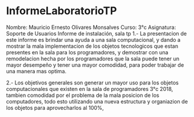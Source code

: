 # InformeLaboratorioTP
Nombre: Mauricio Ernesto Olivares Monsalves
Curso: 3°c
Asignatura: Soporte de Usuarios
Informe de instalación, sala tp
1.- La presentacion de este informe es brindar una ayuda a una sala computacional, y dando a mostrar la mala implementacion de los objetos tecnologicos que estan presentes en la sala para los programadores, y demostrar con una remodelacion hecha por los programadores que la sala puede tener un mayor desempeño y tener una mayor comodidad, para poder trabajar de una manera mas optima.

2.- Los objetivos generales son generar un mayor uso para los objetos computacionales que existen en la sala de programadores 3°c 2018, tambien comodidad por el problema de la mala posicion de los computadores, todo esto utilizando una nueva estructura y organiazion de los objetos para aprovecharlos al 100%, 
